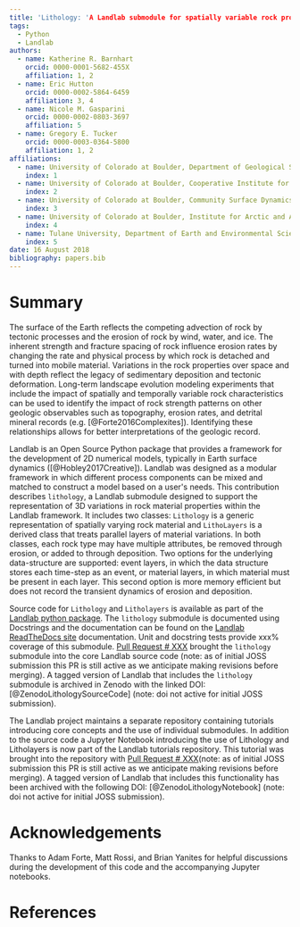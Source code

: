 ```yaml
---
title: 'Lithology: 'A Landlab submodule for spatially variable rock properties'
tags:
  - Python
  - Landlab
authors:
  - name: Katherine R. Barnhart
    orcid: 0000-0001-5682-455X
    affiliation: 1, 2
  - name: Eric Hutton
    orcid: 0000-0002-5864-6459
    affiliation: 3, 4
  - name: Nicole M. Gasparini
    orcid: 0000-0002-0803-3697
    affiliation: 5
  - name: Gregory E. Tucker
    orcid: 0000-0003-0364-5800
    affiliation: 1, 2
affiliations:
  - name: University of Colorado at Boulder, Department of Geological Sciences
    index: 1
  - name: University of Colorado at Boulder, Cooperative Institute for Research in Environmental Sciences
    index: 2
  - name: University of Colorado at Boulder, Community Surface Dynamics Modeling System Integration Facility
    index: 3
  - name: University of Colorado at Boulder, Institute for Arctic and Alpine Research
    index: 4
  - name: Tulane University, Department of Earth and Environmental Sciences
    index: 5
date: 16 August 2018
bibliography: papers.bib
---
```


# Summary

The surface of the Earth reflects the competing advection of rock by tectonic processes and the erosion of rock by wind, water, and ice. The inherent strength and fracture spacing of rock influence erosion rates by changing the rate and physical process by which rock is detached and turned into mobile material. Variations in the rock properties over space and with depth reflect the legacy of sedimentary deposition and tectonic deformation. Long-term landscape evolution modeling experiments that include the impact of spatially and temporally variable rock characteristics can be used to identify the impact of rock strength patterns on other geologic observables such as topography, erosion rates, and detrital mineral records (e.g. [@Forte2016Complexites]). Identifying these relationships allows for better interpretations of the geologic record.

Landlab is an Open Source Python package that provides a framework for the development of 2D numerical models, typically in Earth surface dynamics ([@Hobley2017Creative]). Landlab was designed as a  modular framework in which different process components can be mixed and matched to construct a model based on a user's needs. This contribution describes ``lithology``, a Landlab submodule designed to support the representation of 3D variations in rock material properties within the Landlab framework. It includes two classes: ``Lithology`` is a generic representation of spatially varying rock material and ``LithoLayers`` is a derived class that treats parallel layers of material variations. In both classes, each rock type may have multiple attributes, be removed through erosion, or added to through deposition. Two options for the underlying data-structure are supported: event layers, in which the data structure stores each time-step as an event, or material layers, in which material must be present in each layer. This second option is more memory efficient but does not record the transient dynamics of erosion and deposition.

Source code for ``Lithology`` and ``Litholayers`` is available as part of the [Landlab python package](XXX). The ``lithology`` submodule is documented using Docstrings and the documentation can be found on the [Landlab ReadTheDocs site](XXX) documentation. Unit and docstring tests provide xxx% coverage of this submodule. [Pull Request # XXX](XXX) brought the ``lithology`` submodule into the core Landlab source code (note: as of initial JOSS submission this PR is still active as we anticipate making revisions before merging). A tagged version of Landlab that includes the ``lithology`` submodule is archived in Zenodo with the linked DOI:[@ZenodoLithologySourceCode] (note: doi not active for initial JOSS submission).

The Landlab project maintains a separate repository containing tutorials introducing core concepts and the use of individual submodules. In addition to the source code a Jupyter Notebook introducing the use of Lithology and Litholayers is now part of the Landlab tutorials repository. This tutorial was brought into the repository with [Pull Request # XXX](XXX)(note: as of initial JOSS submission this PR is still active as we anticipate making revisions before merging). A tagged version of Landlab that includes this functionality has been archived with the following DOI: [@ZenodoLithologyNotebook] (note: doi not active for initial JOSS submission).

# Acknowledgements
Thanks to Adam Forte, Matt Rossi, and Brian Yanites for helpful discussions during the development of this code and the accompanying Jupyter notebooks.

# References
